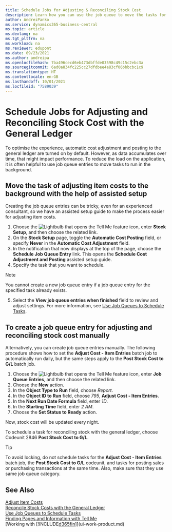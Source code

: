 ```yaml
---
title: Schedule Jobs for Adjusting & Reconciling Stock Cost
description: Learn how you can use the job queue to move the tasks for adjusting stock cost or reconciling it with the general ledger to the background. For example, if your company runs many tasks or processes many transactions.
author: AndreiPanko
ms.service: dynamics365-business-central
ms.topic: article
ms.devlang: na
ms.tgt_pltfrm: na
ms.workload: na
ms.reviewer: edupont
ms.date: 09/23/2021
ms.author: andreipa
ms.openlocfilehash: 7ba496cecd6eb473dbffde03598c49c15c2ebc3a
ms.sourcegitcommit: 6ad0a834fc225cc27dfdbee4a83cf06bbbcbc1c9
ms.translationtype: HT
ms.contentlocale: en-GB
ms.lasthandoff: 10/01/2021
ms.locfileid: "7589039"
---
```

# <a name="schedule-jobs-for-adjusting-and-reconciling-inventory-cost-with-the-general-ledger"></a>Schedule Jobs for Adjusting and Reconciling Stock Cost with the General Ledger

To optimise the experience, automatic cost adjustment and posting to the general ledger are turned on by default. However, as data accumulates over time, that might impact performance. To reduce the load on the application, it is often helpful to use job queue entries to move tasks to run in the background.

## <a name="move-the-task-of-adjusting-item-costs-to-the-background-with-the-help-of-assisted-setup"></a>Move the task of adjusting item costs to the background with the help of assisted setup

Creating the job queue entries can be tricky, even for an experienced consultant, so we have an assisted setup guide to make the process easier for adjusting item costs.  

1. Choose the ![Lightbulb that opens the Tell Me feature](media/ui-search/search_small.png "Tell me what you want to do") icon, enter **Stock Setup**, and then choose the related link.  
2. On the **Stock Setup** page, toggle the **Automatic Cost Posting** field, or specify **Never** in the **Automatic Cost Adjustment** field.  
3. In the notification that now displays at the top of the page, choose the **Schedule Job Queue Entry** link. This opens the **Schedule Cost Adjustment and Posting** assisted setup guide.  
4. Specify the task that you want to schedule.  

  > [!NOTE]
  > You cannot create a new job queue entry if a job queue entry for the specified task already exists.

5. Select the **View job queue entries when finished** field to review and adjust settings. For more information, see [Use Job Queues to Schedule Tasks](admin-job-queues-schedule-tasks.md).  

## <a name="to-create-a-job-queue-entry-for-adjusting-and-reconciling-inventory-cost-manually"></a>To create a job queue entry for adjusting and reconciling stock cost manually

Alternatively, you can create job queue entries manually. The following procedure shows how to set the **Adjust Cost - Item Entries** batch job to automatically run daily, but the same steps apply to the **Post Stock Cost to G/L** batch job.  

1. Choose the ![Lightbulb that opens the Tell Me feature](media/ui-search/search_small.png "Tell me what you want to do") icon, enter **Job Queue Entries**, and then choose the related link.  
2. Choose the **New** action.  
3. In the **Object Type to Run** field, choose *Report*.  
4. In the **Object ID to Run** field, choose *795*, **Adjust Cost - Item Entries**.  
5. In the **Next Run Date Formula** field, enter *1D*.
6. In the **Starting Time** field, enter *2 AM*.
7. Choose the **Set Status to Ready** action.

Now, stock cost will be updated every night.  

To schedule a task for reconciling stock with the general ledger, choose Codeunit 2846 **Post Stock Cost to G/L**.

> [!TIP]
> To avoid locking, do not schedule tasks for the **Adjust Cost - Item Entries** batch job, the **Post Stock Cost to G/L** codeunit, and tasks for posting sales or purchasing transactions at the same time. Also, make sure that they use same job queue category.

## <a name="see-also"></a>See Also

[Adjust Item Costs](inventory-how-adjust-item-costs.md)  
[Reconcile Stock Costs with the General Ledger](finance-how-to-post-inventory-costs-to-the-general-ledger.md)  
[Use Job Queues to Schedule Tasks](admin-job-queues-schedule-tasks.md)  
[Finding Pages and Information with Tell Me](ui-search.md)  
[Working with [!INCLUDE[d365fin](includes/d365fin_md.md)]](ui-work-product.md)  
